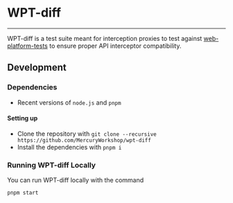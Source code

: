 # WPT-diff

---

WPT-diff is a test suite meant for interception proxies to test against [web-platform-tests](https://github.com/web-platform-tests/wpt) to ensure proper API interceptor compatibility.

## Development

### Dependencies

-   Recent versions of `node.js` and `pnpm`

#### Setting up

-   Clone the repository with `git clone --recursive https://github.com/MercuryWorkshop/wpt-diff`
-   Install the dependencies with `pnpm i`


### Running WPT-diff Locally

You can run WPT-diff locally with the command

```sh
pnpm start
```